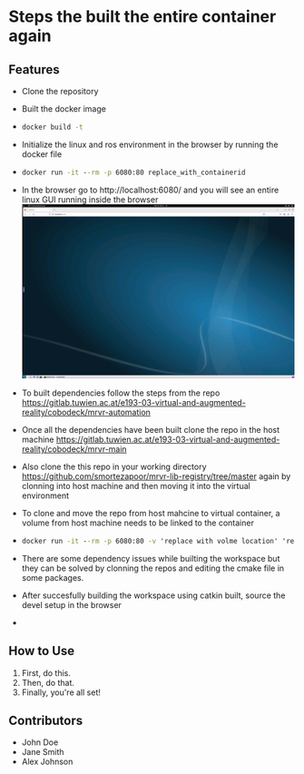 # Steps the built the entire container again


## Features

- Clone the repository
- Built the docker image
- ```cmd
  docker build -t
- Initialize the linux and ros environment in the browser by running the docker file
- ```cmd
  docker run -it --rm -p 6080:80 replace_with_containerid
- In the browser go to http://localhost:6080/ and you will see an entire linux GUI running inside the browser
![Screenshot](Screenshot%20from%202024-03-26%2009-24-45.png)


- To built dependencies follow the steps from the repo https://gitlab.tuwien.ac.at/e193-03-virtual-and-augmented-reality/cobodeck/mrvr-automation
- Once all the dependencies have been built clone the repo in the host machine https://gitlab.tuwien.ac.at/e193-03-virtual-and-augmented-reality/cobodeck/mrvr-main
- Also clone the this repo in your working directory https://github.com/smortezapoor/mrvr-lib-registry/tree/master again by clonning into host machine and then moving it into the virtual environment
- To clone and move the repo from host mahcine to virtual container, a volume from host machine needs to be linked to the container
- ```cmd
  docker run -it --rm -p 6080:80 -v 'replace with volme location' 'replace with container id'
- There are some dependency issues while builting the workspace but they can be solved by clonning the repos and editing the cmake file in some packages.
- After succesfully building the workspace using catkin built, source the devel setup in the browser
- 
    
## How to Use

1. First, do this.
2. Then, do that.
3. Finally, you're all set!

## Contributors

- John Doe
- Jane Smith
- Alex Johnson
